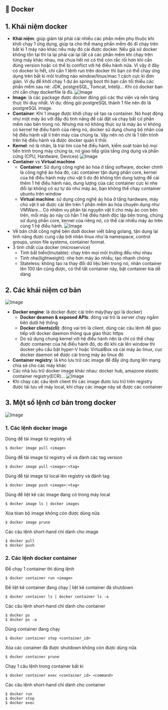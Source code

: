 ## 📔 Docker

## 1. Khái niệm docker
- **Khái niệm**: giúp giảm tải phải cài nhiều các phần mềm phụ thuộc khi khởi chạy 1 ứng dụng, giúp ta cho thể mang phần mềm đó đi chạy trên bất kì 1 máy nào khác nếu máy đó cài được docker. Nếu giả sử docker không tồn tại thì ta lại phải cài lại tất cả các phần mềm khi chạy trên từng máy khác nhau, mà chưa hết nó có thể còn rắc rối hơn khi cần đúng version hoặc có thể bị conflict với hệ điều hành nữa. Vì vậy ở đây có docker lo hết, chỉ cần 1 lệnh run trên docker thì bạn có thể chạy ứng dụng trên bất kì môi trường nào window/linux/mac 1 cách cực kì đơn giản. Ví dụ để khởi chạy 1 dự án spring boot thì bạn cần tối thiểu các phần mềm sau nè: JDK, postgreSQL, Tomcat, Inteliji... Khi có docker bạn chỉ cần chạy dockerfile là đủ. 
![Image](./image-docker/deploye_docker.png)
- **Image**: là các package được docker đóng gói các thư viện và nền tảng thực thi duy nhất. Ví dụ: đóng gói postgreSQL thành 1 file nên đó là postgreSQL image.
- **Container**: Khi 1 image được khởi chạy sẽ tạo ra container. Nó hoạt động như một máy ảo với đầy đủ tính năng để cài đặt và chạy bất cứ phần mềm nào bên trong nó. Nhưng mà nó không thực sự là máy ảo vì không có kernel hệ điều hành của riêng nó, docker sử dụng chung bộ nhân của hệ điều hành vật lí trên máy của chúng ta. Vậy nên nó chỉ là 1 tiến trình trên hệ điều hành và được docker quản lí thôi.
- **Kernel**: nó là nhân, là trái tim của hệ điều hành, kiểm soát toàn bộ mọi tiến trình trong máy chúng ta, nó giao tiếp giữa tầng ứng dụng và phần cứng (CPU, Hardware, Devices) 
![Image](./image-docker/kernel.png)
- **Container** vs **Virtual machine**
  - **Container**: Sử dụng công nghệ ảo hóa ở tầng software, docker chính là công nghệ ảo hóa đó, các container tận dụng phần core, kernel của hệ điều hành máy chủ vật lí do đó không tốn dung lượng để cài thêm 1 hệ điều hành nào, dung lượng của các container cực kì nhẹ đổi lại không có sự tự do như máy ảo, bạn không thể chạy container ubuntu trên window 
  - **Virtual machine**: sử dụng công nghệ ảo hóa ở tầng hardware, máy chủ vật lí sẽ được cài lên trên 1 phần mềm ảo hóa chuyên dụng như VMWare... Có nhiệm vụ phân tài nguyên vật lí cho máy ảo con bên trên, mỗi máy ảo này có hẳn 1 hệ điều hành độc lập bên trong, chúng sử dụng phần core, kernel của riêng nó, có thể cài nhiều máy ảo trên cùng 1 hệ điều hành.
![Image](image-docker/container_virtual.png)
- Về bản chất công nghệ bên dưới docker viết bằng golang, tận dụng lại tính năng được cung cấp bởi nhân linux như là namespace, control groups, union file systems, container format.
- 3 tính chất của docker (microservice)
  - Tính bất biến(Imutable): chạy trên mọi môi trường đều như nhau
  - Tính nhẹ(lightweight): nhẹ hơn máy ảo nhiều, tạo nhanh chóng
  - Stateless: không tạo ra thay đổi dữ liệu bên trong nó, nhân container lên 100 lần cũng được, có thể tắt container này, bật container kia dễ dàng
## 2. Các khái niệm cơ bản
![Image](image-docker/docker_engine.png)
- **Docker engine**: là docker được cài trên máy(hay gọi là docker)
  - **Docker deamon & exposed APIs**: đóng vai trò là server chạy ngầm bên dưới hệ thống 
  - **Docker clients(cli)**: đóng vai trò là client, dùng các câu lệnh để giao tiếp với docker daemon thông qua giao thức https 
  - Do sử dụng chung kernel với hệ điều hành nên là chỉ có thể chạy được container của hệ điều hành đó, do đó khi cài lên window thì docker yêu cầu bật hyper-V hoặc VirtualBox và cài máy ảo linux, cục docker daemon sẽ được cài trong máy ảo linux đó 
- **Container registry**: là kho lưu trữ các image để đẩy ứng dụng lên mạng chia sẻ cho các máy khác 
-  Các nhà lưu trữ docker image khác nhau: docker hub, amazone elastic container registry(ECR)...
![Image](image-docker/basic_concepts.png) 
- Khi chay các câu lệnh client thì các image đươc lưu trữ trên registry được tải lưu về máy local, khi chạy các image này sẽ được các container
## 3. Một số lệnh cơ bản trong docker
![Image](image-docker/basic_command.png)

### 1. Các lệnh docker image
Dùng để tải image từ registry về
```
$ docker image pull <image>
```
Dùng để tải image từ registry về  và đánh các tag version
```
$ docker image pull <image>:<tag>
```
Dùng để tải image từ local lên registry và đánh tag
```
$ docker image push <image>:<tag>
```
Dùng để liệt kê các image đang có trong máy local
```
$ docker image ls | docker images
```
Xóa tòan bộ image không còn được dùng nữa
```
$ docker image prune 
```
Các câu lệnh short-hand chỉ dành cho image
```
$ docker pull
$ docker push
```
### 2. Các lệnh docker container
Để chạy 1 container thì dùng lệnh
```
$ docker container run <image>
```
Để liệt kê container đang chạy | liệt kê container đã shutdown
```
$ docker container ls | docker container ls -a
```
Các câu lệnh short-hand chỉ dành cho container
```
$ docker ps
$ docker ps -a
```
Dùng container đang chạy
```
$ docker container stop <container_id>
```
Xóa các conainer đã được shutdown không còn được dùng nữa
```
$ docker container prune
```
Chạy 1 câu lệnh trong container bất kì 
```
$ docker container exec <container_id> <command>
```
Các câu lệnh short-hand chỉ dành cho container
```
$ docker run
$ docker stop
$ docker exec
```







